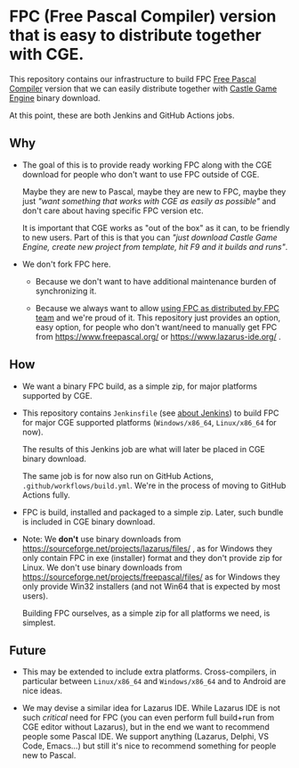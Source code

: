 # FPC (Free Pascal Compiler) version that is easy to distribute together with CGE.

This repository contains our infrastructure to build FPC [Free Pascal Compiler](https://www.freepascal.org/) version that we can easily distribute together with [Castle Game Engine](https://castle-engine.io/download) binary download.

At this point, these are both Jenkins and GitHub Actions jobs.

## Why

- The goal of this is to provide ready working FPC along with the CGE download for people who don't want to use FPC outside of CGE.

    Maybe they are new to Pascal, maybe they are new to FPC, maybe they just _"want something that works with CGE as easily as possible"_ and don't care about having specific FPC version etc.

    It is important that CGE works as "out of the box" as it can, to be friendly to new users. Part of this is that you can _"just download Castle Game Engine, create new project from template, hit F9 and it builds and runs"_.

- We don't fork FPC here.

    - Because we don't want to have additional maintenance burden of synchronizing it.

    - Because we always want to allow [using FPC as distributed by FPC team](https://castle-engine.io/supported_compilers.php) and we're proud of it. This repository just provides an option, easy option, for people who don't want/need to manually get FPC from https://www.freepascal.org/ or https://www.lazarus-ide.org/ .

## How

- We want a binary FPC build, as a simple zip, for major platforms supported by CGE.

- This repository contains `Jenkinsfile` (see [about Jenkins](https://castle-engine.io/jenkins)) to build FPC for major CGE supported platforms (`Windows/x86_64`, `Linux/x86_64` for now).

    The results of this Jenkins job are what will later be placed in CGE binary download.

    The same job is for now also run on GitHub Actions, `.github/workflows/build.yml`. We're in the process of moving to GitHub Actions fully.

- FPC is build, installed and packaged to a simple zip. Later, such bundle is included in CGE binary download.

- Note: We **don't** use binary downloads from https://sourceforge.net/projects/lazarus/files/ , as for Windows they only contain FPC in exe (installer) format and they don't provide zip for Linux. We don't use binary downloads from https://sourceforge.net/projects/freepascal/files/ as for Windows they only provide Win32 installers (and not Win64 that is expected by most users).

    Building FPC ourselves, as a simple zip for all platforms we need, is simplest.

## Future

- This may be extended to include extra platforms. Cross-compilers, in particular between `Linux/x86_64` and `Windows/x86_64` and to Android are nice ideas.

- We may devise a similar idea for Lazarus IDE. While Lazarus IDE is not such *critical* need for FPC (you can even perform full build+run from CGE editor without Lazarus), but in the end we want to recommend people some Pascal IDE. We support anything (Lazarus, Delphi, VS Code, Emacs...) but still it's nice to recommend something for people new to Pascal.
